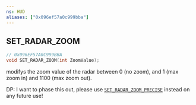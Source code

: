 ```yaml
---
ns: HUD
aliases: ["0x096ef57a0c999bba"]
---
```

## SET_RADAR_ZOOM

```c
// 0x096EF57A0C999BBA
void SET_RADAR_ZOOM(int ZoomValue);
```

modifys the zoom value of the radar between 0 (no zoom), and 1 (max zoom in) and 1100 (max zoom out).

DP: I want to phase this out, please use [`SET_RADAR_ZOOM_PRECISE`](#_0xBD12C5EEE184C337) instead on any future use!

